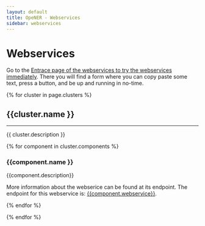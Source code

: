 ```yaml
---
layout: default
title: OpeNER - Webservices
sidebar: webservices
---
```


<div id="introduction"></div>

# Webservices

Go to the [Entrace page of the webservices to try the webservices immediately](/webservices/entrance.html). There
you will find a form where you can copy paste some text, press a button, and be
up and running in no-time.

{% for cluster in page.clusters %}

<div id="{{cluster.name | handle}}"></div>

## {{cluster.name }}

-------------------

{{ cluster.description }}

{% for component in cluster.components %}
<div id="{{component.name | handle}}"></div>

### {{component.name }}

{{component.description}}

More information about the webserice can be found at its endpoint. The endpoint for this webservice is:
[{{component.webservice}}]({{component.webservice}}).

{% endfor %}


{% endfor %}
